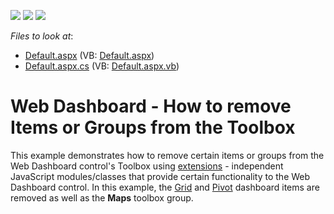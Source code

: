 <!-- default badges list -->
![](https://img.shields.io/endpoint?url=https://codecentral.devexpress.com/api/v1/VersionRange/128580470/16.2.3%2B)
[![](https://img.shields.io/badge/Open_in_DevExpress_Support_Center-FF7200?style=flat-square&logo=DevExpress&logoColor=white)](https://supportcenter.devexpress.com/ticket/details/T469851)
[![](https://img.shields.io/badge/📖_How_to_use_DevExpress_Examples-e9f6fc?style=flat-square)](https://docs.devexpress.com/GeneralInformation/403183)
<!-- default badges end -->
<!-- default file list -->
*Files to look at*:

* [Default.aspx](./CS/WebApplication18/Default.aspx) (VB: [Default.aspx](./VB/WebApplication18/Default.aspx))
* [Default.aspx.cs](./CS/WebApplication18/Default.aspx.cs) (VB: [Default.aspx.vb](./VB/WebApplication18/Default.aspx.vb))
<!-- default file list end -->
# Web Dashboard - How to remove Items or Groups from the Toolbox


This example demonstrates how to remove certain items or groups from the Web Dashboard control's Toolbox using <a href="https://documentation.devexpress.com/#Dashboard/CustomDocument117543">extensions</a> - independent JavaScript modules/classes that provide certain functionality to the Web Dashboard control. In this example, the <a href="https://documentation.devexpress.com/Dashboard/CustomDocument117161.aspx">Grid</a> and <a href="https://documentation.devexpress.com/Dashboard/CustomDocument117165.aspx">Pivot</a> dashboard items are removed as well as the <strong>Maps</strong> toolbox group.

<br/>


